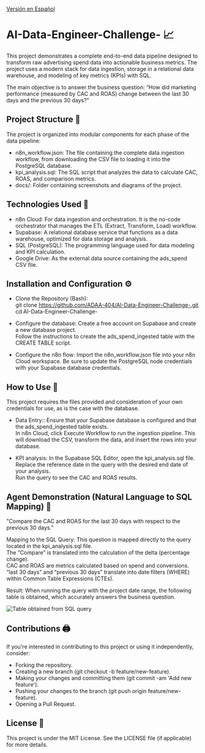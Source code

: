 [Versión en Español](README.md)

# AI-Data-Engineer-Challenge- 📈
This project demonstrates a complete end-to-end data pipeline designed to transform raw advertising spend data into actionable business metrics. The project uses a modern stack for data ingestion, storage in a relational data warehouse, and modeling of key metrics (KPIs) with SQL.  

The main objective is to answer the business question: “How did marketing performance (measured by CAC and ROAS) change between the last 30 days and the previous 30 days?”  

## Project Structure 📁
The project is organized into modular components for each phase of the data pipeline:
- n8n_workflow.json: The file containing the complete data ingestion workflow, from downloading the CSV file to loading it into the PostgreSQL database.  
- kpi_analysis.sql: The SQL script that analyzes the data to calculate CAC, ROAS, and comparison metrics.  
- docs/: Folder containing screenshots and diagrams of the project.  

## Technologies Used 🦾
- n8n Cloud: For data ingestion and orchestration. It is the no-code orchestrator that manages the ETL (Extract, Transform, Load) workflow. 
- Supabase: A relational database service that functions as a data warehouse, optimized for data storage and analysis.
- SQL (PostgreSQL): The programming language used for data modeling and KPI calculation.  
- Google Drive: As the external data source containing the ads_spend CSV file.

## Installation and Configuration ⚙️
- Clone the Repository (Bash):  
git clone https://github.com/ADAA-404/AI-Data-Engineer-Challenge-.git   
cd AI-Data-Engineer-Challenge-  

-  Configure the database:
Create a free account on Supabase and create a new database project.    
Follow the instructions to create the ads_spend_ingested table with the CREATE TABLE script.    

- Configure the n8n flow:
Import the n8n_workflow.json file into your n8n Cloud workspace.
Be sure to update the PostgreSQL node credentials with your Supabase database credentials.  

## How to Use 📎
This project requires the files provided and consideration of your own credentials for use, as is the case with the database.

- Data Entry::
Ensure that your Supabase database is configured and that the ads_spend_ingested table exists.    
In n8n Cloud, click Execute Workflow to run the ingestion pipeline. This will download the CSV, transform the data, and insert the rows into your database.     

- KPI analysis:
In the Supabase SQL Editor, open the kpi_analysis.sql file.   
Replace the reference date in the query with the desired end date of your analysis.   
Run the query to see the CAC and ROAS results.  

## Agent Demonstration (Natural Language to SQL Mapping) 🤖
"Compare the CAC and ROAS for the last 30 days with respect to the previous 30 days."  

Mapping to the SQL Query: This question is mapped directly to the query located in the kpi_analysis.sql file.  
The “Compare” is translated into the calculation of the delta (percentage change).  
CAC and ROAS are metrics calculated based on spend and conversions.  
“last 30 days” and “previous 30 days” translate into date filters (WHERE) within Common Table Expressions (CTEs).  

Result: When running the query with the project date range, the following table is obtained, which accurately answers the business question. 

![Table obtained from SQL query](Images/Streamlit_View_Ex1.png)

## Contributions 🖨️
If you're interested in contributing to this project or using it independently, consider:   
- Forking the repository.
- Creating a new branch (git checkout -b feature/new-feature).
- Making your changes and committing them (git commit -am 'Add new feature').
- Pushing your changes to the branch (git push origin feature/new-feature).
- Opening a Pull Request.

## License 📜
This project is under the MIT License. See the LICENSE file (if applicable) for more details.
